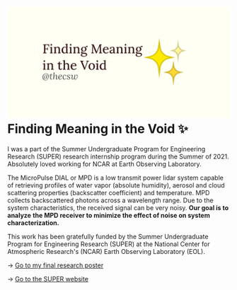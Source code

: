 ![preview](./preview.png)
Finding Meaning in the Void ✨
=============================

I was a part of the Summer Undergraduate Program for Engineering
Research (SUPER) research internship program during the Summer of 2021.
Absolutely loved working for NCAR at Earth Observing Laboratory.

The MicroPulse DIAL or MPD is a low transmit power lidar system capable
of retrieving profiles of water vapor (absolute humidity), aerosol and
cloud scattering properties (backscatter coefficient) and temperature.
MPD collects backscattered photons across a wavelength range. Due to the
system characteristics, the received signal can be very noisy. **Our
goal is to analyze** **the MPD receiver to minimize the effect of noise
on system characterization.**

This work has been gratefully funded by the Summer Undergraduate Program
for Engineering Research (SUPER) at the National Center for Atmospheric
Research's (NCAR) Earth Observing Laboratory (EOL).

-\> [Go to my final research poster](./2021_Sandy_Urazayev.pdf)

-\> [Go to the SUPER
website](https://www.eol.ucar.edu/content/summer-undergraduate-program-engineering-research-super)
